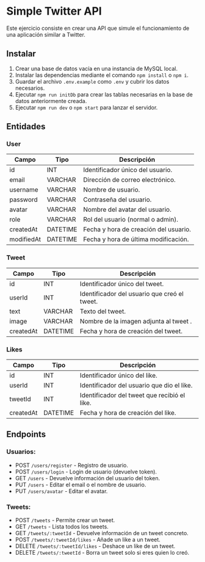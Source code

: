# Simple Twitter API

Este ejercicio consiste en crear una API que simule el funcionamiento de una aplicación similar a Twitter.

## Instalar

1. Crear una base de datos vacía en una instancia de MySQL local.
2. Instalar las dependencias mediante el comando `npm install` o `npm i`.
3. Guardar el archivo `.env.example` como `.env` y cubrir los datos necesarios.
4. Ejecutar `npm run initDb` para crear las tablas necesarias en la base de datos anteriormente creada.
5. Ejecutar `npm run dev` o `npm start` para lanzar el servidor.

## Entidades

### User

| Campo      | Tipo     | Descripción                           |
| ---------- | -------- | ------------------------------------- |
| id         | INT      | Identificador único del usuario.      |
| email      | VARCHAR  | Dirección de correo electrónico.      |
| username   | VARCHAR  | Nombre de usuario.                    |
| password   | VARCHAR  | Contraseña del usuario.               |
| avatar     | VARCHAR  | Nombre del avatar del usuario.        |
| role       | VARCHAR  | Rol del usuario (normal o admin).     |
| createdAt  | DATETIME | Fecha y hora de creación del usuario. |
| modifiedAt | DATETIME | Fecha y hora de última modificación.  |

### Tweet

| Campo     | Tipo     | Descripción                                  |
| --------- | -------- | -------------------------------------------- |
| id        | INT      | Identificador único del tweet.               |
| userId    | INT      | Identificador del usuario que creó el tweet. |
| text      | VARCHAR  | Texto del tweet.                             |
| image     | VARCHAR  | Nombre de la imagen adjunta al tweet .       |
| createdAt | DATETIME | Fecha y hora de creación del tweet.          |

### Likes

| Campo     | Tipo     | Descripción                                  |
| --------- | -------- | -------------------------------------------- |
| id        | INT      | Identificador único del like.                |
| userId    | INT      | Identificador del usuario que dio el like.   |
| tweetId   | INT      | Identificador del tweet que recibió el like. |
| createdAt | DATETIME | Fecha y hora de creación del like.           |

## Endpoints

### Usuarios:

-   POST `/users/register` - Registro de usuario.
-   POST `/users/login` - Login de usuario (devuelve token).
-   GET `/users` - Devuelve información del usuario del token.
-   PUT `/users` - Editar el email o el nombre de usuario.
-   PUT `/users/avatar` - Editar el avatar.

### Tweets:

-   POST `/tweets` - Permite crear un tweet.
-   GET `/tweets` - Lista todos los tweets.
-   GET `/tweets/:tweetId` - Devuelve información de un tweet concreto.
-   POST `/tweets/:tweetId/likes` - Añade un like a un tweet.
-   DELETE `/tweets/:tweetId/likes` - Deshace un like de un tweet.
-   DELETE `/tweets/:tweetId` - Borra un tweet solo si eres quien lo creó.